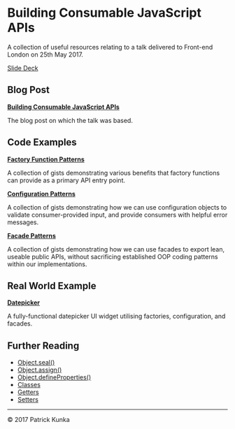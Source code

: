 # Building Consumable JavaScript APIs

A collection of useful resources relating to a talk delivered to Front-end London on 25th May 2017.

[Slide Deck](http://slides.com/patrickkunka/building-consumable-javascript-apis#/)

## Blog Post

**[Building Consumable JavaScript APIs](https://www.kunkalabs.com/blog/building-consumable-javascript-apis/)**

The blog post on which the talk was based.

## Code Examples

**[Factory Function Patterns](https://gist.github.com/patrickkunka/a65a62928f5a9e2acca6d33277d728ce)**

A collection of gists demonstrating various benefits that factory functions can provide as a primary API entry point.

**[Configuration Patterns](https://gist.github.com/patrickkunka/893f9d4ba8180fa19ff9994f521d0d73)**

A collection of gists demonstrating how we can use configuration objects to validate consumer-provided input, and provide consumers with helpful error messages.

**[Facade Patterns](https://gist.github.com/patrickkunka/2019d6fe45abf9d5c5f8e764d05539d3)**

A collection of gists demonstrating how we can use facades to export lean, useable public APIs, without sacrificing established OOP coding patterns within our implementations.

## Real World Example

**[Datepicker](https://github.com/patrickkunka/datepicker)**

A fully-functional datepicker UI widget utilising factories, configuration, and facades.

## Further Reading

- [Object.seal()](https://developer.mozilla.org/en/docs/Web/JavaScript/Reference/Global_Objects/Object/seal)
- [Object.assign()](https://developer.mozilla.org/en/docs/Web/JavaScript/Reference/Global_Objects/Object/assign)
- [Object.defineProperties()](https://developer.mozilla.org/en/docs/Web/JavaScript/Reference/Global_Objects/Object/defineProperties)
- [Classes](https://developer.mozilla.org/en/docs/Web/JavaScript/Reference/Classes)
- [Getters](https://developer.mozilla.org/en/docs/Web/JavaScript/Reference/Functions/get)
- [Setters](https://developer.mozilla.org/en/docs/Web/JavaScript/Reference/Functions/set)

---
&copy; 2017 Patrick Kunka

